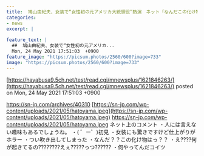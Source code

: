 ```yaml
---
title:  鳩山由紀夫、女装で“女性初の元アメリカ大統領役”熱演　ネット「なんだこの化け物は？」「ホラー」「何やってんだコイツ  
categories:
- news
excerpt: |
  
feature_text: |
  ##  鳩山由紀夫、女装で“女性初の元アメリカ...
  Mon, 24 May 2021 17:51:03  +0900
feature_image: "https://picsum.photos/2560/600?image=733"
image: "https://picsum.photos/2560/600?image=733"
---
```


[https://hayabusa9.5ch.net/test/read.cgi/mnewsplus/1621846263/](https://hayabusa9.5ch.net/test/read.cgi/mnewsplus/1621846263/)
posted on Mon, 24 May 2021 17:51:03  +0900

<!--more-->

https://sn-jp.com/archives/40310 [https://sn-jp.com/wp-content/uploads/2021/05/hatoyama.jpeg](https://sn-jp.com/wp-content/uploads/2021/05/hatoyama.jpeg) https://sn-jp.com/wp-content/uploads/2021/05/hatoyama.jpeg ネット上のコメント ・人には言えない趣味もあるでしょうね。 ・( ゜ー゜)初見 ・女装にも驚きですけど仕上がりがホラー ・つい吹き出してしまった ・なんだ？？この化け物はっ？？ ・え????何が起きてるの????????えぇ?????っつ?????? ・何やってんだコイツ
